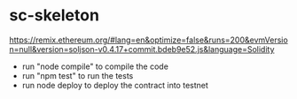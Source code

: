 # sc-skeleton

https://remix.ethereum.org/#lang=en&optimize=false&runs=200&evmVersion=null&version=soljson-v0.4.17+commit.bdeb9e52.js&language=Solidity

- run "node compile" to compile the code
- run "npm test" to run the tests
- run node deploy to deploy the contract into testnet